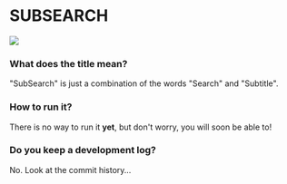 # SUBSEARCH

[<img src="http://www.google.com.au/images/nav_logo7.png">](http://google.com.au/)

### What does the title mean?
"SubSearch" is just a combination of the words "Search" and "Subtitle".

### How to run it?
There is no way to run it **yet**, but don't worry, you will soon be able to!

### Do you keep a development log?
No. Look at the commit history...
